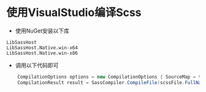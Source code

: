 # 使用VisualStudio编译Scss

* 使用NuGet安装以下库

```
LibSassHost
LibSassHost.Native.win-x64
LibSassHost.Native.win-x86
```

* 调用以下代码即可

```csharp
    CompilationOptions options = new CompilationOptions { SourceMap = true };
    CompilationResult result = SassCompiler.CompileFile(scssFile.FullName, cssFile.FullName, mapFile.FullName, options);
```